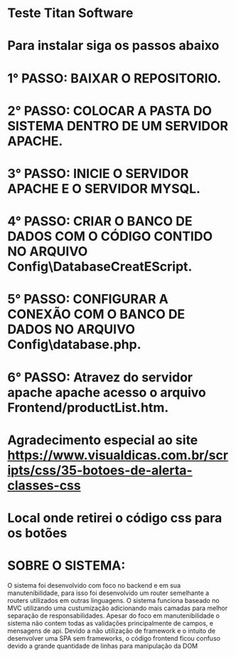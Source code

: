 # Teste Titan Software
# Para instalar siga os passos abaixo
# 1° PASSO: BAIXAR O REPOSITORIO.
# 2° PASSO: COLOCAR A PASTA DO SISTEMA DENTRO DE UM SERVIDOR APACHE.
# 3° PASSO: INICIE O SERVIDOR APACHE E O SERVIDOR MYSQL.
# 4° PASSO: CRIAR O BANCO DE DADOS COM O CÓDIGO CONTIDO NO ARQUIVO Config\DatabaseCreatEScript.
# 5° PASSO: CONFIGURAR A CONEXÃO COM O BANCO DE DADOS NO ARQUIVO Config\database.php.
# 6° PASSO: Atravez do servidor apache apache acesso o arquivo Frontend/productList.htm.

# Agradecimento especial ao site https://www.visualdicas.com.br/scripts/css/35-botoes-de-alerta-classes-css 
# Local onde retirei o código css para os botões

# SOBRE O SISTEMA:
  O sistema foi desenvolvido com foco no backend e em sua manutenibilidade, para isso foi desenvolvido um router semelhante a routers utilizados em outras linguagens.
  O sistema funciona  baseado no MVC utilizando uma custumização adicionando mais camadas para melhor separação de responsabilidades.
  Apesar do foco em manutenibilidade o sistema não contem todas as validações principalmente de campos, e mensagens de api.
  Devido a não utilização de framework e o intuito de desenvolver uma SPA sem frameworks, o código frontend ficou confuso devido a grande quantidade de linhas para manipulação da DOM
  
